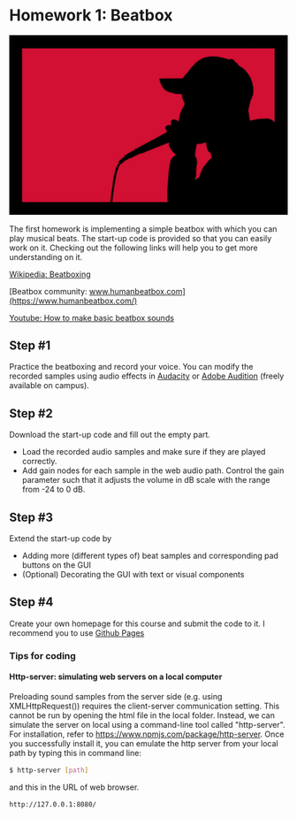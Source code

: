 # Homework 1: Beatbox

![Beatbox](./beatbox.jpg)


The first homework is implementing a simple beatbox with which you can play musical beats. The start-up code is provided so that you can easily work on it. Checking out the following links will help you to get more understanding on it.  


[Wikipedia: Beatboxing](https://en.wikipedia.org/wiki/Beatboxing)

[Beatbox community: www.humanbeatbox.com](https://www.humanbeatbox.com/)

[Youtube: How to make basic beatbox sounds](https://www.youtube.com/watch?v=B6-45rswo0o)


## Step #1 
Practice the beatboxing and record your voice. You can modify the recorded samples using audio effects in [Audacity](http://www.audacityteam.org/) or [Adobe Audition](http://www.adobe.com/kr/products/audition.html) (freely available on campus). 

## Step #2
Download the start-up code and fill out the empty part. 
- Load the recorded audio samples and make sure if they are played correctly.  
- Add gain nodes for each sample in the web audio path. Control the gain parameter such that it adjusts the volume in dB scale with the range from -24 to 0 dB. 

## Step #3
Extend the start-up code by 
- Adding more (different types of) beat samples and corresponding pad buttons on the GUI
- (Optional) Decorating the GUI with text or visual components 


## Step #4
Create your own homepage for this course and submit the code to it. I recommend you to use [Github Pages](https://pages.github.com/)


### Tips for coding

#### Http-server: simulating web servers on a local computer

Preloading sound samples from the server side (e.g. using XMLHttpRequest()) requires the client-server communication setting. This cannot be run by opening the html file in the local folder. Instead, we can simulate the server on local using a command-line tool called "http-server". For installation, refer to https://www.npmjs.com/package/http-server. Once you successfully install it, you can emulate the http server from your local path by typing this in command line:
```sh
$ http-server [path]
```
and this in the URL of web browser.
```sh
http://127.0.0.1:8080/ 
```
